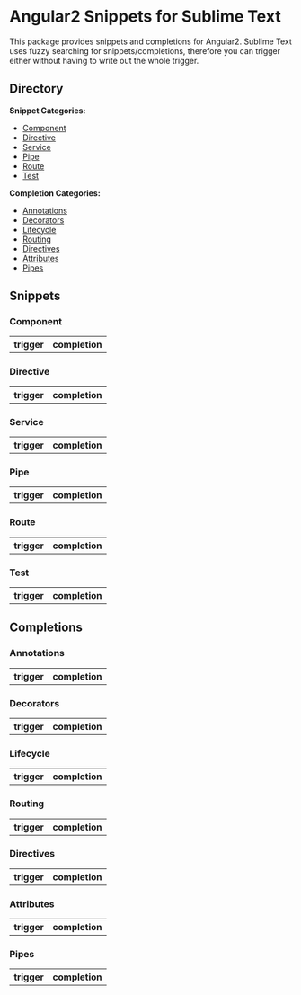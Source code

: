 # Angular2 Snippets for Sublime Text

This package provides snippets and completions for Angular2. Sublime Text uses fuzzy searching for snippets/completions, therefore you can trigger either without having to write out the whole trigger.

## Directory

**Snippet Categories:**

- [Component](#component)
- [Directive](#directive)
- [Service](#service)
- [Pipe](#pipe)
- [Route](#route)
- [Test](#test)

**Completion Categories:**

- [Annotations](#annotations)
- [Decorators](#decorators)
- [Lifecycle](#lifecycle)
- [Routing](#routing)
- [Directives](#directives)
- [Attributes](#attributes)
- [Pipes](#pipes)

## Snippets

### Component

<table>
  <tr>
    <th>trigger</th>
    <th>completion</th>
  </tr>
</table>

### Directive

<table>
  <tr>
    <th>trigger</th>
    <th>completion</th>
  </tr>
</table>

### Service

<table>
  <tr>
    <th>trigger</th>
    <th>completion</th>
  </tr>
</table>

### Pipe

<table>
  <tr>
    <th>trigger</th>
    <th>completion</th>
  </tr>
</table>

### Route

<table>
  <tr>
    <th>trigger</th>
    <th>completion</th>
  </tr>
</table>

### Test

<table>
  <tr>
    <th>trigger</th>
    <th>completion</th>
  </tr>
</table>

## Completions

### Annotations

<table>
  <tr>
    <th>trigger</th>
    <th>completion</th>
  </tr>
</table>

### Decorators

<table>
  <tr>
    <th>trigger</th>
    <th>completion</th>
  </tr>
</table>

### Lifecycle

<table>
  <tr>
    <th>trigger</th>
    <th>completion</th>
  </tr>
</table>

### Routing

<table>
  <tr>
    <th>trigger</th>
    <th>completion</th>
  </tr>
</table>

### Directives

<table>
  <tr>
    <th>trigger</th>
    <th>completion</th>
  </tr>
</table>

### Attributes

<table>
  <tr>
    <th>trigger</th>
    <th>completion</th>
  </tr>
</table>

### Pipes

<table>
  <tr>
    <th>trigger</th>
    <th>completion</th>
  </tr>
</table>
